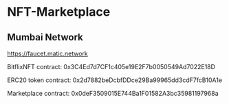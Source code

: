 # NFT-Marketplace

## Mumbai Network

https://faucet.matic.network

BitflixNFT contract: 0x3C4Ed7d7CF1c405e19E2F7b0050549Ad7022E18D

ERC20 token contract: 0x2d7882beDcbfDDce29Ba99965dd3cdF7fcB10A1e

Marketplace contract: 0x0deF3509015E744Ba1F01582A3bc35981197968a